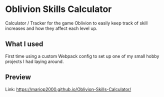 # Oblivion Skills Calculator
Calculator / Tracker for the game Oblivion to easily keep track of skill increases and how they affect each level up.

## What I used
First time using a custom Webpack config to set up one of my small hobby projects I had laying around.

## Preview
Link: https://mariop2000.github.io/Oblivion-Skills-Calculator/
